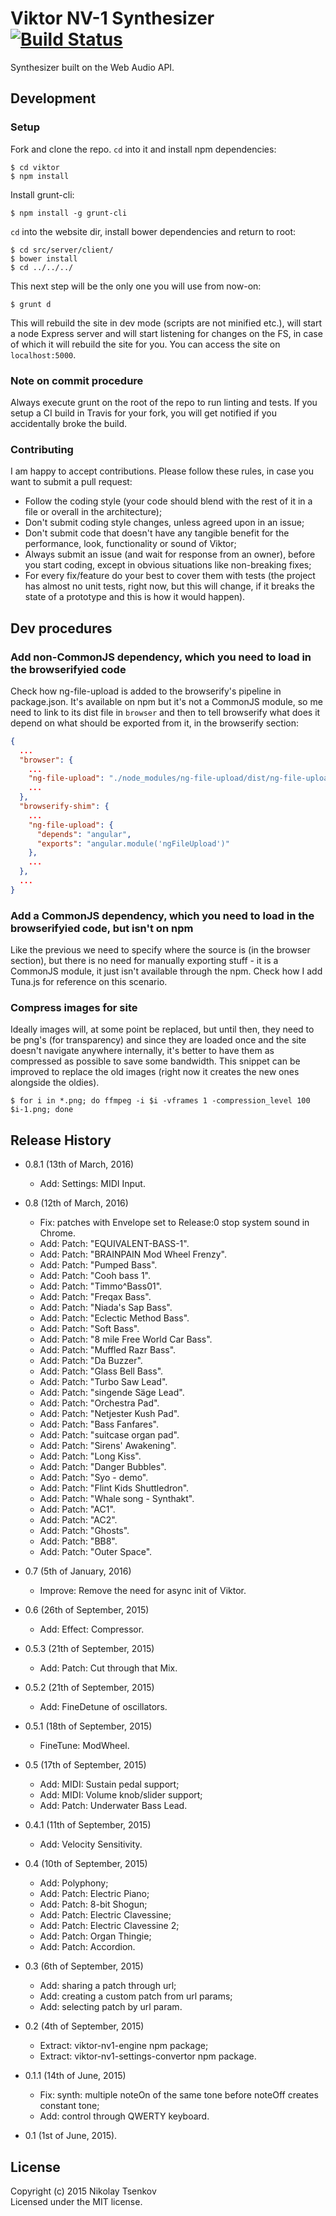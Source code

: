 # Viktor NV-1 Synthesizer [![Build Status](https://secure.travis-ci.org/nicroto/viktor.png?branch=master)](http://travis-ci.org/nicroto/viktor)

Synthesizer built on the Web Audio API.

## Development

### Setup

Fork and clone the repo. `cd` into it and install npm dependencies:

```shell
$ cd viktor
$ npm install
```

Install grunt-cli:

```shell
$ npm install -g grunt-cli
```

`cd` into the website dir, install bower dependencies and return to root:

```shell
$ cd src/server/client/
$ bower install
$ cd ../../../
```

This next step will be the only one you will use from now-on:

```shell
$ grunt d
```

This will rebuild the site in dev mode (scripts are not minified etc.), will start a node Express server and will start listening for changes on the FS, in case of which it will rebuild the site for you. You can access the site on `localhost:5000`.

### Note on commit procedure

Always execute grunt on the root of the repo to run linting and tests. If you setup a CI build in Travis for your fork, you will get notified if you accidentally broke the build.

### Contributing

I am happy to accept contributions. Please follow these rules, in case you want to submit a pull request:
 * Follow the coding style (your code should blend with the rest of it in a file or overall in the architecture);
 * Don't submit coding style changes, unless agreed upon in an issue;
 * Don't submit code that doesn't have any tangible benefit for the performance, look, functionality or sound of Viktor;
 * Always submit an issue (and wait for response from an owner), before you start coding, except in obvious situations like non-breaking fixes;
 * For every fix/feature do your best to cover them with tests (the project has almost no unit tests, right now, but this will change, if it breaks the state of a prototype and this is how it would happen).

## Dev procedures

### Add non-CommonJS dependency, which you need to load in the browserifyied code

Check how ng-file-upload is added to the browserify's pipeline in package.json. It's available on npm but it's not a CommonJS module, so me need to link to its dist file in `browser` and then to tell browserify what does it depend on what should be exported from it, in the browserify section:

```json
{
  ...
  "browser": {
	...
    "ng-file-upload": "./node_modules/ng-file-upload/dist/ng-file-upload-all.js",
    ...
  },
  "browserify-shim": {
  	...
    "ng-file-upload": {
      "depends": "angular",
      "exports": "angular.module('ngFileUpload')"
    },
    ...
  },
  ...
}
```

### Add a CommonJS dependency, which you need to load in the browserifyied code, but isn't on npm

Like the previous we need to specify where the source is (in the browser section), but there is no need for manually exporting stuff - it is a CommonJS module, it just isn't available through the npm. Check how I add Tuna.js for reference on this scenario.

### Compress images for site

Ideally images will, at some point be replaced, but until then, they need to be png's (for transparency) and since they are loaded once and the site doesn't navigate anywhere internally, it's better to have them as compressed as possible to save some bandwidth. This snippet can be improved to replace the old images (right now it creates the new ones alongside the oldies).

```
$ for i in *.png; do ffmpeg -i $i -vframes 1 -compression_level 100 $i-1.png; done
```

## Release History

 * 0.8.1 (13th of March, 2016)
   * Add: Settings: MIDI Input.
 * 0.8 (12th of March, 2016)
   * Fix: patches with Envelope set to Release:0 stop system sound in Chrome.
   * Add: Patch: "EQUIVALENT-BASS-1".
   * Add: Patch: "BRAINPAIN Mod Wheel Frenzy".
   * Add: Patch: "Pumped Bass".
   * Add: Patch: "Cooh bass 1".
   * Add: Patch: "Timmo^Bass01".
   * Add: Patch: "Freqax Bass".
   * Add: Patch: "Niada's Sap Bass".
   * Add: Patch: "Eclectic Method Bass".
   * Add: Patch: "Soft Bass".
   * Add: Patch: "8 mile Free World Car Bass".
   * Add: Patch: "Muffled Razr Bass".
   * Add: Patch: "Da Buzzer".
   * Add: Patch: "Glass Bell Bass".
   * Add: Patch: "Turbo Saw Lead".
   * Add: Patch: "singende Säge Lead".
   * Add: Patch: "Orchestra Pad".
   * Add: Patch: "Netjester Kush Pad".
   * Add: Patch: "Bass Fanfares".
   * Add: Patch: "suitcase organ pad".
   * Add: Patch: "Sirens' Awakening".
   * Add: Patch: "Long Kiss".
   * Add: Patch: "Danger Bubbles".
   * Add: Patch: "Syo - demo".
   * Add: Patch: "Flint Kids Shuttledron".
   * Add: Patch: "Whale song - Synthakt".
   * Add: Patch: "AC1".
   * Add: Patch: "AC2".
   * Add: Patch: "Ghosts".
   * Add: Patch: "BB8".
   * Add: Patch: "Outer Space".
 * 0.7 (5th of January, 2016)
   * Improve: Remove the need for async init of Viktor.
 * 0.6 (26th of September, 2015)
   * Add: Effect: Compressor.
 * 0.5.3 (21th of September, 2015)
   * Add: Patch: Cut through that Mix.
 * 0.5.2 (21th of September, 2015)
   * Add: FineDetune of oscillators.
 * 0.5.1 (18th of September, 2015)
   * FineTune: ModWheel.
 * 0.5 (17th of September, 2015)
   * Add: MIDI: Sustain pedal support;
   * Add: MIDI: Volume knob/slider support;
   * Add: Patch: Underwater Bass Lead.
 * 0.4.1 (11th of September, 2015)
   * Add: Velocity Sensitivity.
 * 0.4 (10th of September, 2015)
   * Add: Polyphony;
   * Add: Patch: Electric Piano;
   * Add: Patch: 8-bit Shogun;
   * Add: Patch: Electric Clavessine;
   * Add: Patch: Electric Clavessine 2;
   * Add: Patch: Organ Thingie;
   * Add: Patch: Accordion.
 * 0.3 (6th of September, 2015)
   * Add: sharing a patch through url;
   * Add: creating a custom patch from url params;
   * Add: selecting patch by url param.
 * 0.2 (4th of September, 2015)
   * Extract: viktor-nv1-engine npm package;
   * Extract: viktor-nv1-settings-convertor npm package.

 * 0.1.1 (14th of June, 2015)
   * Fix: synth: multiple noteOn of the same tone before noteOff creates constant tone;
   * Add: control through QWERTY keyboard.

 * 0.1 (1st of June, 2015).

## License
Copyright (c) 2015 Nikolay Tsenkov  
Licensed under the MIT license.
